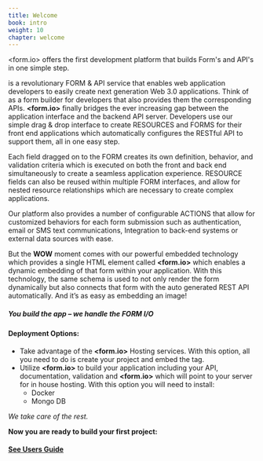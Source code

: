 ```yaml
---
title: Welcome
book: intro
weight: 10
chapter: welcome
---
```

<span class="text-muted">&lt;<span class="text-primary">form</span>.<span class="text-secondary">io</span>&gt;</span> offers the first development platform that builds Form's and API's in one simple step.</p>  is a revolutionary FORM & API service that enables web application developers to easily create next generation Web 3.0 applications. Think of  as a form builder for developers that also provides them the corresponding APIs. **&lt;form.io&gt;**  finally bridges the ever increasing gap between the application interface and the backend API server.  Developers use our simple drag & drop interface to create RESOURCES  and FORMS for their front end applications which automatically configures the RESTful API to support them, all in one easy step.

Each field dragged on to the FORM creates its own definition, behavior, and validation criteria which is executed on both the front and back end simultaneously to create a seamless application experience. RESOURCE fields can also be reused within multiple FORM interfaces, and allow for nested resource relationships which are necessary to create complex applications.

Our platform also provides a number of configurable ACTIONS that allow for customized behaviors for each form submission such as authentication, email or SMS text communications, Integration to back-end systems or external data sources with ease.

But the **WOW** moment comes with our powerful embedded technology which provides a single HTML element called **&lt;form.io&gt;**  which enables a dynamic embedding of that form within your application.  With this technology, the same schema is used to not only render the form dynamically but also connects that form with the auto generated REST API automatically.  And it’s as easy as embedding an image!

##### You build the app – ***we handle the FORM I/O***

#### Deployment Options:
- Take advantage of the **&lt;form.io&gt;** Hosting services.  With this option, all you need to do is create your project and embed the tag.
- Utilize **&lt;form.io&gt;** to build your application including your API, documentation, validation and **&lt;form.io&gt;** which will point to your server for in house hosting.  With this option you will need to install:
  - Docker
  - Mongo DB

 *We take care of the rest.*


**Now you are ready to build your first project:**

#### [**See Users Guide**](http://help.form.io/userguide/)
